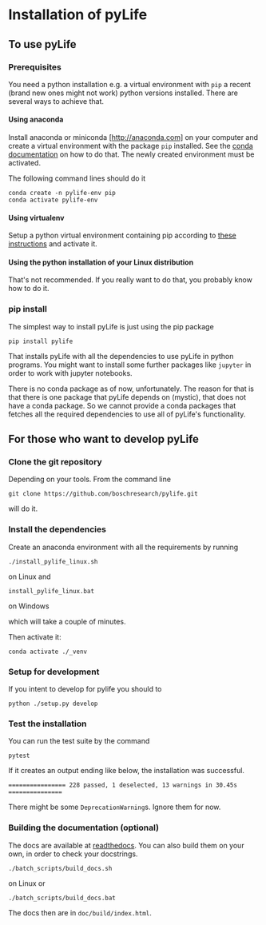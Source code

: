 # Installation of pyLife


## To use pyLife

### Prerequisites

You need a python installation e.g. a virtual environment with `pip` a recent
(brand new ones might not work) python versions installed. There are several
ways to achieve that.

#### Using anaconda

Install anaconda or miniconda [http://anaconda.com] on your computer and create
a virtual environment with the package `pip` installed. See the [conda
documentation](https://docs.conda.io/projects/conda/en/latest/user-guide/tasks/manage-environments.html)
on how to do that. The newly created environment must be activated.

The following command lines should do it
```
conda create -n pylife-env pip
conda activate pylife-env
```

#### Using virtualenv

Setup a python virtual environment containing pip according to [these
instructions](https://docs.python.org/3/tutorial/venv.html) and activate it.


#### Using the python installation of your Linux distribution

That's not recommended. If you really want to do that, you probably know how to
do it.


### pip install

The simplest way to install pyLife is just using the pip package
```
pip install pylife
```
That installs pyLife with all the dependencies to use pyLife in python
programs. You might want to install some further packages like `jupyter` in
order to work with jupyter notebooks.

There is no conda package as of now, unfortunately. The reason for that is that
there is one package that pyLife depends on (mystic), that does not have a
conda package. So we cannot provide a conda packages that fetches all the
required dependencies to use all of pyLife's functionality.


## For those who want to develop pyLife

### Clone the git repository

Depending on your tools. From the command line
```
git clone https://github.com/boschresearch/pylife.git
```
will do it.

### Install the dependencies

Create an anaconda environment with all the requirements by running
```
./install_pylife_linux.sh
```
on Linux and
```
install_pylife_linux.bat
```
on Windows

which will take a couple of minutes.

Then activate it:
```
conda activate ./_venv
```


### Setup for development

If you intent to develop for pylife you should to
```
python ./setup.py develop
```

### Test the installation

You can run the test suite by the command
```
pytest
```

If it creates an output ending like below, the installation was successful.
```
================ 228 passed, 1 deselected, 13 warnings in 30.45s ===============
```

There might be some `DeprecationWarning`s. Ignore them for now.


### Building the documentation (optional)

The docs are available at [readthedocs](https://pylife.readthedocs.io). You can
also build them on your own, in order to check your docstrings.
```
./batch_scripts/build_docs.sh
```
on Linux or
```
./batch_scripts/build_docs.bat
```
The docs then are in `doc/build/index.html`.
